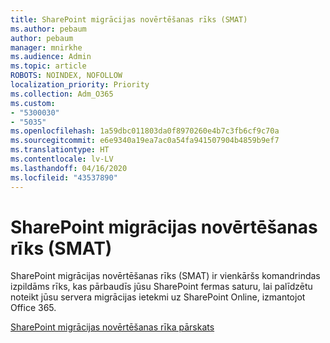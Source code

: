 ```yaml
---
title: SharePoint migrācijas novērtēšanas rīks (SMAT)
ms.author: pebaum
author: pebaum
manager: mnirkhe
ms.audience: Admin
ms.topic: article
ROBOTS: NOINDEX, NOFOLLOW
localization_priority: Priority
ms.collection: Adm_O365
ms.custom:
- "5300030"
- "5035"
ms.openlocfilehash: 1a59dbc011803da0f8970260e4b7c3fb6cf9c70a
ms.sourcegitcommit: e6e9340a19ea7ac0a54fa941507904b4859b9ef7
ms.translationtype: HT
ms.contentlocale: lv-LV
ms.lasthandoff: 04/16/2020
ms.locfileid: "43537890"
---
```

# <a name="sharepoint-migration-assessment-tool-smat"></a>SharePoint migrācijas novērtēšanas rīks (SMAT)

SharePoint migrācijas novērtēšanas rīks (SMAT) ir vienkāršs komandrindas izpildāms rīks, kas pārbaudīs jūsu SharePoint fermas saturu, lai palīdzētu noteikt jūsu servera migrācijas ietekmi uz SharePoint Online, izmantojot Office 365.

[SharePoint migrācijas novērtēšanas rīka pārskats](https://docs.microsoft.com/sharepointmigration/overview-of-the-sharepoint-migration-assessment-tool)
